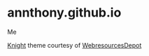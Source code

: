 # annthony.github.io
Me

[Knight](https://webresourcesdepot.com/freebie/knight/) theme courtesy of [WebresourcesDepot](https://webresourcesdepot.com/)